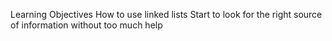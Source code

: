 Learning Objectives
How to use linked lists
Start to look for the right source of information without too much help
